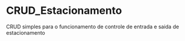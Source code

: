 # CRUD_Estacionamento
CRUD simples para o funcionamento de controle de entrada e saida de estacionamento
